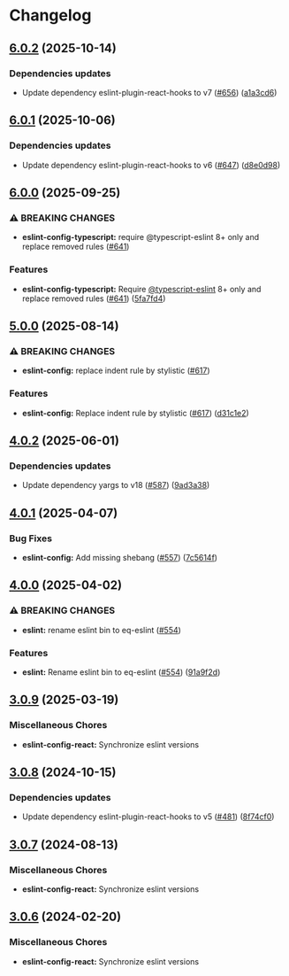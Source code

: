 # Changelog

## [6.0.2](https://github.com/kronostechnologies/standards/compare/eslint-config-react@v6.0.1...eslint-config-react@v6.0.2) (2025-10-14)


### Dependencies updates

* Update dependency eslint-plugin-react-hooks to v7 ([#656](https://github.com/kronostechnologies/standards/issues/656)) ([a1a3cd6](https://github.com/kronostechnologies/standards/commit/a1a3cd6827ed777d61a19814a4257375f1e98b14))

## [6.0.1](https://github.com/kronostechnologies/standards/compare/eslint-config-react@v6.0.0...eslint-config-react@v6.0.1) (2025-10-06)


### Dependencies updates

* Update dependency eslint-plugin-react-hooks to v6 ([#647](https://github.com/kronostechnologies/standards/issues/647)) ([d8e0d98](https://github.com/kronostechnologies/standards/commit/d8e0d9898996ea5082fb91b468667c33d99defe7))

## [6.0.0](https://github.com/kronostechnologies/standards/compare/eslint-config-react@v5.0.0...eslint-config-react@v6.0.0) (2025-09-25)


### ⚠ BREAKING CHANGES

* **eslint-config-typescript:** require @typescript-eslint 8+ only and replace removed rules ([#641](https://github.com/kronostechnologies/standards/issues/641))

### Features

* **eslint-config-typescript:** Require [@typescript-eslint](https://github.com/typescript-eslint) 8+ only and replace removed rules ([#641](https://github.com/kronostechnologies/standards/issues/641)) ([5fa7fd4](https://github.com/kronostechnologies/standards/commit/5fa7fd4a8b8b26ac0396029dfc0ebe708985580c))

## [5.0.0](https://github.com/kronostechnologies/standards/compare/eslint-config-react@v4.0.2...eslint-config-react@v5.0.0) (2025-08-14)


### ⚠ BREAKING CHANGES

* **eslint-config:** replace indent rule by stylistic ([#617](https://github.com/kronostechnologies/standards/issues/617))

### Features

* **eslint-config:** Replace indent rule by stylistic ([#617](https://github.com/kronostechnologies/standards/issues/617)) ([d31c1e2](https://github.com/kronostechnologies/standards/commit/d31c1e2af2239a939d061b77aed04911c1643daf))

## [4.0.2](https://github.com/kronostechnologies/standards/compare/eslint-config-react@v4.0.1...eslint-config-react@v4.0.2) (2025-06-01)


### Dependencies updates

* Update dependency yargs to v18 ([#587](https://github.com/kronostechnologies/standards/issues/587)) ([9ad3a38](https://github.com/kronostechnologies/standards/commit/9ad3a38909970d3774fb7e8a31591c6b8fe2f109))

## [4.0.1](https://github.com/kronostechnologies/standards/compare/eslint-config-react@v4.0.0...eslint-config-react@v4.0.1) (2025-04-07)


### Bug Fixes

* **eslint-config:** Add missing shebang ([#557](https://github.com/kronostechnologies/standards/issues/557)) ([7c5614f](https://github.com/kronostechnologies/standards/commit/7c5614f8005c566d4356fbfe1a0d4c7da9c4a046))

## [4.0.0](https://github.com/kronostechnologies/standards/compare/eslint-config-react@v3.0.9...eslint-config-react@v4.0.0) (2025-04-02)


### ⚠ BREAKING CHANGES

* **eslint:** rename eslint bin to eq-eslint ([#554](https://github.com/kronostechnologies/standards/issues/554))

### Features

* **eslint:** Rename eslint bin to eq-eslint ([#554](https://github.com/kronostechnologies/standards/issues/554)) ([91a9f2d](https://github.com/kronostechnologies/standards/commit/91a9f2dc0cc4f0908887bd559fa3a8377dc374f5))

## [3.0.9](https://github.com/kronostechnologies/standards/compare/eslint-config-react@v3.0.8...eslint-config-react@v3.0.9) (2025-03-19)


### Miscellaneous Chores

* **eslint-config-react:** Synchronize eslint versions

## [3.0.8](https://github.com/kronostechnologies/standards/compare/eslint-config-react@v3.0.7...eslint-config-react@v3.0.8) (2024-10-15)


### Dependencies updates

* Update dependency eslint-plugin-react-hooks to v5 ([#481](https://github.com/kronostechnologies/standards/issues/481)) ([8f74cf0](https://github.com/kronostechnologies/standards/commit/8f74cf0b3c91c991e0521a4110ea1d0e4c545da4))

## [3.0.7](https://github.com/kronostechnologies/standards/compare/eslint-config-react@v3.0.6...eslint-config-react@v3.0.7) (2024-08-13)


### Miscellaneous Chores

* **eslint-config-react:** Synchronize eslint versions

## [3.0.6](https://github.com/kronostechnologies/standards/compare/eslint-config-react-v3.0.5...eslint-config-react@v3.0.6) (2024-02-20)


### Miscellaneous Chores

* **eslint-config-react:** Synchronize eslint versions
